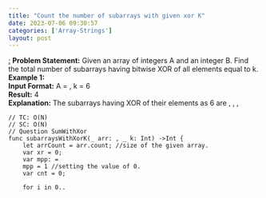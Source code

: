 ```yaml
---
title: "Count the number of subarrays with given xor K"
date: 2023-07-06 09:30:57
categories: ['Array-Strings']
layout: post
---
```


<!-- wp:paragraph -->
<a href="https://takeuforward.org/data-structure/count-the-number-of-subarrays-with-given-xor-k/" target="_blank" rel="noopener" title="">:</a> <strong>Problem Statement:</strong> Given an array of integers A and an integer B. Find the total number of subarrays having bitwise XOR of all elements equal to k.<br><strong>Example 1:</strong><br><strong>Input Format:</strong> A =  , k = 6<br><strong>Result:</strong> 4<br><strong>Explanation:</strong> The subarrays having XOR of their elements as 6 are  , , , 


<!-- /wp:paragraph -->

<!-- wp:code -->
<pre class="wp-block-code"><code lang="swift" class="language-swift">// TC: O(N)
// SC: O(N)
// Question SumWithXor
func subarraysWithXorK(_ arr: , _ k: Int) ->Int {
    let arrCount = arr.count; //size of the given array.
    var xr = 0;
    var mpp: = 
    mpp = 1 //setting the value of 0.
    var cnt = 0;
    
    for i in 0..<arrCount {
        // prefix XOR till index i:
        xr = xr ^ arr;
        
        //By formula: x = xr^k:
        let x = xr ^ k;
        
        // add the occurrence of xr^k
        // to the count:
        cnt += mpp

        // Insert the prefix xor till index i
        // into the map:
        mpp = mpp + 1
    }
    return cnt
}

let xorArray = 
let kValue = 5;
print("subarraysWithXorK ---  ", subarraysWithXorK(xorArray, kValue))// 2</code></pre>
<!-- /wp:code -->